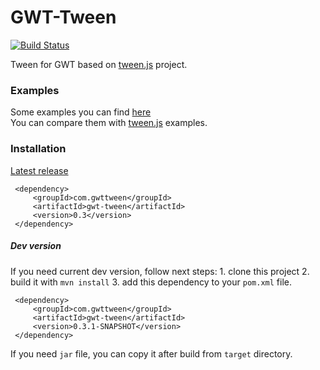 GWT-Tween 
===================
[![Build Status](https://travis-ci.org/gwttween/gwt-tween.svg?branch=master)](https://travis-ci.org/gwttween/gwt-tween)

Tween for GWT based on [tween.js](https://github.com/tweenjs/tween.js) project.

### Examples

Some examples you can find [here](http://dev.samsklepal.com/gwtTweenExamples)
<br>You can compare them with [tween.js](https://github.com/tweenjs/tween.js) examples.
 
### Installation

[Latest release](https://github.com/gwttween/gwt-tween/releases)
````
 <dependency>
     <groupId>com.gwttween</groupId>
     <artifactId>gwt-tween</artifactId>
     <version>0.3</version>
 </dependency>
````

##### Dev version
If you need current dev version, follow next steps:
       1. clone  this project
       2. build it with `mvn install`
       3. add this dependency to your `pom.xml` file.
````
 <dependency>
     <groupId>com.gwttween</groupId>
     <artifactId>gwt-tween</artifactId>
     <version>0.3.1-SNAPSHOT</version>
 </dependency>
````
If you need `jar` file, you can copy it after build from `target` directory.

